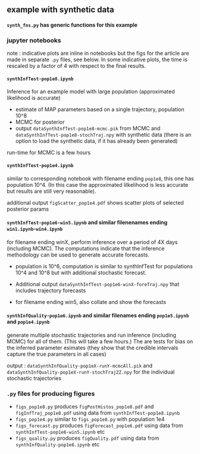 
## example with synthetic data

#### ``synth_fns.py`` has generic functions for this example

### jupyter notebooks

note : indicative plots are inline in notebooks but the figs for the article are made in separate ``.py`` files, see below.  In some indicative plots, the time is rescaled by a factor of 4 with respect to the final results.

#### ``synthInfTest-pop1e8.ipynb``

Inference for an example model with large population (approximated likelihood is accurate)

* estimate of MAP parameters based on a single trajectory, population 10^8
* MCMC for posterior
* output ``dataSynthInfTest-pop1e8-mcmc.pik`` from MCMC and ``dataSynthInfTest-pop1e8-stochTraj.npy`` with synthetic data
(there is an option to load the synthetic data, if it has already been generated)

run-time for MCMC is a few hours 

#### ``synthInfTest-pop1e4.ipynb``

similar to corresponding notebook with filename ending ``pop1e8``, this one has population 10^4.  (In this case the approximated lilkelihood is less accurate but results are still very reasonable).

additional output ``figScatter_pop1e4.pdf`` shows scatter plots of selected posterior params

#### ``synthInfTest-pop1e6-win5.ipynb`` and similar filenenames ending  ``win1.ipynb``-``win4.ipynb``

for filename ending winX, perform inference over a period of 4X days (including MCMC).   The computations indicate that the inference methodology can be used to generate accurate forecasts.

* population is 10^6,
computation is similar to synthInfTest for populations 10^4 and 10^8 but with additional stochastic forecast.

* Additional output ``dataSynthInfTest-pop1e6-winX-foreTraj.npy`` that includes trajectory forecasts

* for filename ending win5, also collate and show the forecasts

#### ``synthInfQuality-pop1e6.ipynb`` and similar filenames ending ``pop1e5.ipynb`` and ``pop1e4.ipynb``

generate multiple stochastic trajectories and run inference (including MCMC) for all of them.  (This will take a few hours.)  The are tests for bias on the inferred parameter esimates (they show that the credible intervals capture the true parameters in all cases)

output : ``dataSynthInfQuality-pop1eX-runY-mcmcAll.pik``  and ``dataSynthInfQuality-pop1eX-runY-stochTrajZZ.npy`` for the individual stochastic trajectories

### ``.py`` files for producing figures

* ``figs_pop1e8.py`` produces ``figPostHistos_pop1e8.pdf`` and ``figInfTraj_pop1e8.pdf`` using data from ``synthInfTest-pop1e8.ipynb``
* ``figs_pop1e4.py`` similar to ``figs_pop1e8.py`` with population 1e4
* ``figs_forecast.py`` produces ``figForecast_pop1e6.pdf`` using data from ``synthInfTest-pop1e6-win5.ipynb`` etc
* ``figs_quality.py`` produces ``figQuality.pdf`` using data from ``synthInfQuality-pop1e6.ipynb`` etc

